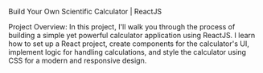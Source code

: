 Build Your Own Scientific Calculator  | ReactJS

Project Overview:
In this project, I'll walk you through the process of building a simple yet powerful calculator application using ReactJS. I learn how to set up a React project, create components for the calculator's UI, implement logic for handling calculations, and style the calculator using CSS for a modern and responsive design.



